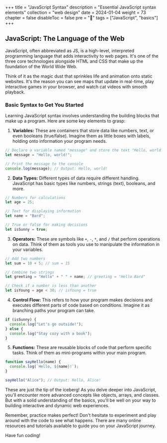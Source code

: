 +++
title = "JavaScript Syntax"
description = "Essential JavaScript syntax elements"
collection = "web design"
date =  2024-01-04
weight = 73
chapter = false
disableToc = false
pre = "<b>📜</b>"
tags = ["JavaScript", "basics"]
+++

## JavaScript: The Language of the Web

JavaScript, often abbreviated as JS, is a high-level, interpreted programming language that adds interactivity to web pages. It's one of the three core technologies alongside HTML and CSS that make up the foundation of the World Wide Web. 

Think of it as the magic dust that sprinkles life and animation onto static websites. It's the reason you can see maps that update in real-time, play interactive games in your browser, and watch cat videos with smooth playback.

### Basic Syntax to Get You Started

Learning JavaScript syntax involves understanding the building blocks that make up a program. Here are some key elements to grasp:

1. **Variables:** These are containers that store data like numbers, text, or even booleans (true/false). Imagine them as little boxes with labels, holding onto information your program needs.

```javascript
// Declare a variable named "message" and store the text "Hello, world!"
let message = "Hello, world!";

// Print the message to the console
console.log(message); // Output: Hello, world!
```

2. **Data Types:** Different types of data require different handling. JavaScript has basic types like numbers, strings (text), booleans, and more.

```javascript
// Numbers for calculations
let age = 25;

// Text for displaying information
let name = "Bard";

// True or false for making decisions
let isSunny = true;
```

3. **Operators:** These are symbols like `+`, `-`, `*`, and `/` that perform operations on data. Think of them as tools you use to manipulate the information in your variables.

```javascript
// Add two numbers
let sum = 10 + 5; // sum = 15

// Combine two strings
let greeting = "Hello" + " " + name; // greeting = "Hello Bard"

// Check if a number is less than another
let isYoung = age < 30; // isYoung = true
```

4. **Control Flow:** This refers to how your program makes decisions and executes different parts of code based on conditions. Imagine it as branching paths your program can take.

```javascript
if (isSunny) {
  console.log("Let's go outside!");
} else {
  console.log("Stay cozy with a book");
}
```

5. **Functions:** These are reusable blocks of code that perform specific tasks. Think of them as mini-programs within your main program.

```javascript
function sayHello(name) {
  console.log(`Hello, ${name}!`);
}

sayHello("Alice"); // Output: Hello, Alice!
```

These are just the tip of the iceberg! As you delve deeper into JavaScript, you'll encounter more advanced concepts like objects, arrays, and classes. But with a solid understanding of the basics, you'll be well on your way to building interactive and dynamic web experiences.

Remember, practice makes perfect! Don't hesitate to experiment and play around with the code to see what happens. There are many online resources and tutorials available to guide you on your JavaScript journey.

Have fun coding!
